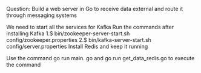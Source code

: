Question: Build a web server in Go to receive data external and route it through messaging systems

We need to start all the services for Kafka 
Run the commands after installing Kafka 
1.$ bin/zookeeper-server-start.sh config/zookeeper.properties
2.$ bin/kafka-server-start.sh config/server.properties
Install Redis and keep it running 

Use the command go run main. go and go run get_data_redis.go to execute the command 
